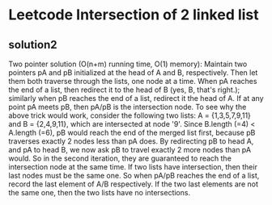 # Leetcode Intersection of 2 linked list

## solution2

Two pointer solution (O(n+m) running time, O(1) memory):
Maintain two pointers pA and pB initialized at the head of A and B, respectively. Then let them both traverse through the lists, one node at a time.
When pA reaches the end of a list, then redirect it to the head of B (yes, B, that's right.); similarly when pB reaches the end of a list, redirect it the head of A.
If at any point pA meets pB, then pA/pB is the intersection node.
To see why the above trick would work, consider the following two lists: A = {1,3,5,7,9,11} and B = {2,4,9,11}, which are intersected at node '9'. Since B.length (=4) < A.length (=6), pB would reach the end of the merged list first, because pB traverses exactly 2 nodes less than pA does. By redirecting pB to head A, and pA to head B, we now ask pB to travel exactly 2 more nodes than pA would. So in the second iteration, they are guaranteed to reach the intersection node at the same time.
If two lists have intersection, then their last nodes must be the same one. So when pA/pB reaches the end of a list, record the last element of A/B respectively. If the two last elements are not the same one, then the two lists have no intersections.